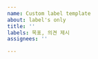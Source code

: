 ```yaml
---
name: Custom label template
about: label's only
title: ''
labels: 목표, 의견 제시
assignees: ''

---
```



